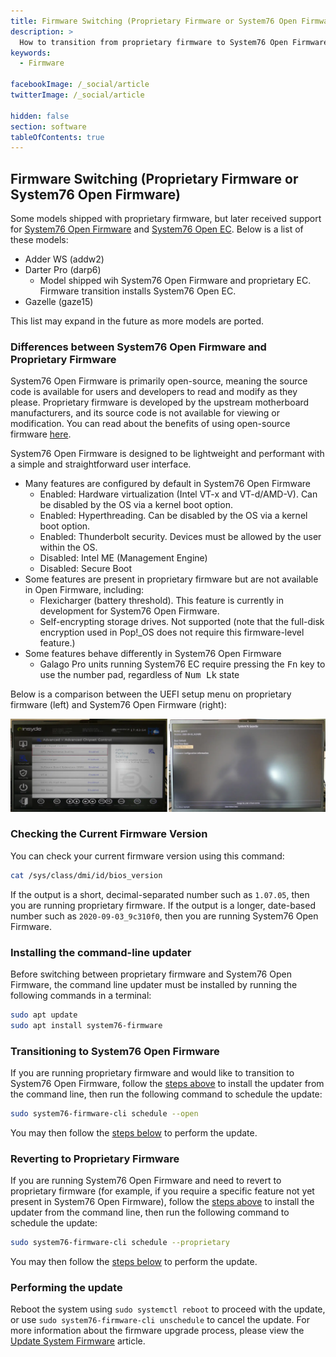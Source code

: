 ```yaml
---
title: Firmware Switching (Proprietary Firmware or System76 Open Firmware)
description: >
  How to transition from proprietary firmware to System76 Open Firmware on supported models.
keywords:
  - Firmware

facebookImage: /_social/article
twitterImage: /_social/article

hidden: false
section: software
tableOfContents: true
---
```


## Firmware Switching (Proprietary Firmware or System76 Open Firmware)

Some models shipped with proprietary firmware, but later received support for [System76 Open Firmware](https://github.com/system76/firmware-open) and [System76 Open EC](https://github.com/system76/ec). Below is a list of these models:

- Adder WS (addw2)
- Darter Pro (darp6)
  - Model shipped wih System76 Open Firmware and proprietary EC. Firmware transition installs System76 Open EC.
- Gazelle (gaze15)

This list may expand in the future as more models are ported.

### Differences between System76 Open Firmware and Proprietary Firmware

System76 Open Firmware is primarily open-source, meaning the source code is available for users and developers to read and modify as they please. Proprietary firmware is developed by the upstream motherboard manufacturers, and its source code is not available for viewing or modification. You can read about the benefits of using open-source firmware [here](https://blog.system76.com/post/623810010985742337/open-up-benefits-of-open-source-firmware).

System76 Open Firmware is designed to be lightweight and performant with a simple and straightforward user interface.

- Many features are configured by default in System76 Open Firmware
  - Enabled: Hardware virtualization (Intel VT-x and VT-d/AMD-V). Can be disabled by the OS via a kernel boot option.
  - Enabled: Hyperthreading. Can be disabled by the OS via a kernel boot option.
  - Enabled: Thunderbolt security. Devices must be allowed by the user within the OS.
  - Disabled: Intel ME (Management Engine)
  - Disabled: Secure Boot
- Some features are present in proprietary firmware but are not available in Open Firmware, including:
  - Flexicharger (battery threshold). This feature is currently in development for System76 Open Firmware.
  - Self-encrypting storage drives. Not supported (note that the full-disk encryption used in Pop!\_OS does not require this firmware-level feature.)
- Some features behave differently in System76 Open Firmware
  - Galago Pro units running System76 EC require pressing the <kbd>Fn</kbd> key to use the number pad, regardless of <kbd>Num Lk</kbd> state

Below is a comparison between the UEFI setup menu on proprietary firmware (left) and System76 Open Firmware (right):

![Proprietary vs. Open Firmware](/images/system-firmware/proprietary-vs-open.webp)

### Checking the Current Firmware Version

You can check your current firmware version using this command:

```bash
cat /sys/class/dmi/id/bios_version
```

If the output is a short, decimal-separated number such as `1.07.05`, then you are running proprietary firmware. If the output is a longer, date-based number such as `2020-09-03_9c310f0`, then you are running System76 Open Firmware.

### Installing the command-line updater

Before switching between proprietary firmware and System76 Open Firmware, the command line updater must be installed by running the following commands in a terminal:

```bash
sudo apt update
sudo apt install system76-firmware
```

### Transitioning to System76 Open Firmware

If you are running proprietary firmware and would like to transition to System76 Open Firmware, follow the [steps above](#installing-the-command-line-updater) to install the updater from the command line, then run the following command to schedule the update:

```bash
sudo system76-firmware-cli schedule --open
```

You may then follow the [steps below](#performing-the-update) to perform the update.

### Reverting to Proprietary Firmware

If you are running System76 Open Firmware and need to revert to proprietary firmware (for example, if you require a specific feature not yet present in System76 Open Firmware), follow the [steps above](#installing-the-command-line-updater) to install the updater from the command line, then run the following command to schedule the update:

```bash
sudo system76-firmware-cli schedule --proprietary
```

You may then follow the [steps below](#performing-the-update) to perform the update.

### Performing the update

Reboot the system using `sudo systemctl reboot` to proceed with the update, or use `sudo system76-firmware-cli unschedule` to cancel the update. For more information about the firmware upgrade process, please view the [Update System Firmware](/articles/system-firmware) article.
